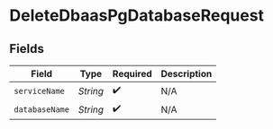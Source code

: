 # DeleteDbaasPgDatabaseRequest


## Fields

| Field              | Type               | Required           | Description        |
| ------------------ | ------------------ | ------------------ | ------------------ |
| `serviceName`      | *String*           | :heavy_check_mark: | N/A                |
| `databaseName`     | *String*           | :heavy_check_mark: | N/A                |